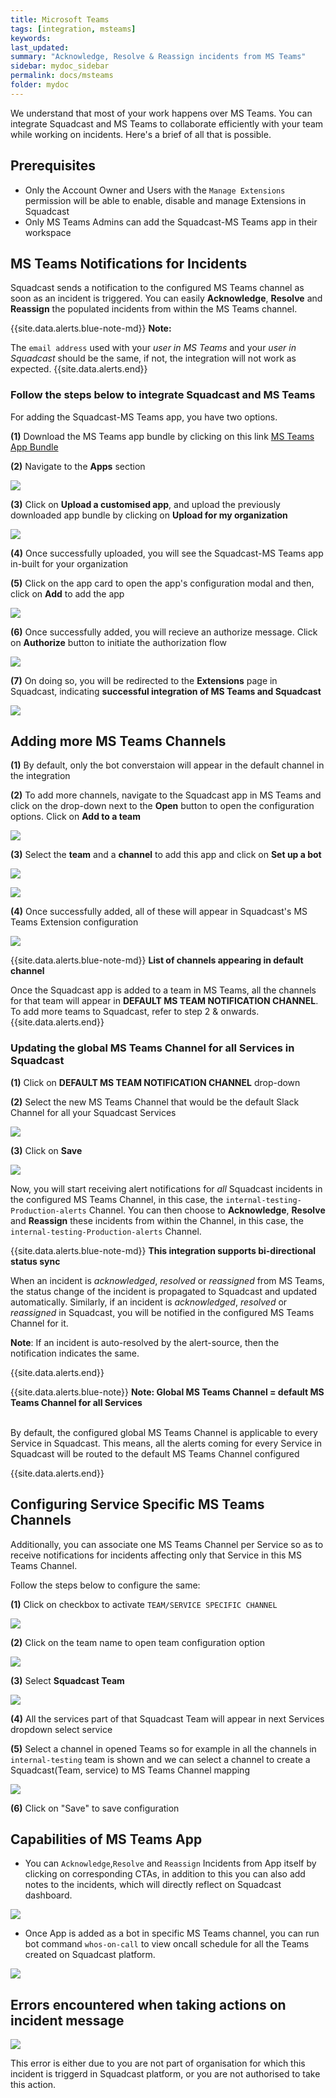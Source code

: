```yaml
---
title: Microsoft Teams
tags: [integration, msteams]
keywords:
last_updated:
summary: "Acknowledge, Resolve & Reassign incidents from MS Teams"
sidebar: mydoc_sidebar
permalink: docs/msteams
folder: mydoc
---
```


We understand that most of your work happens over MS Teams. You can integrate Squadcast and MS Teams to collaborate efficiently with your team while working on incidents. Here's a brief of all that is possible.

## Prerequisites

- Only the Account Owner and Users with the `Manage Extensions` permission will be able to enable, disable and manage Extensions in Squadcast
- Only MS Teams Admins can add the Squadcast-MS Teams app in their workspace

## MS Teams Notifications for Incidents

Squadcast sends a notification to the configured MS Teams channel as soon as an incident is triggered. You can easily **Acknowledge**, **Resolve** and **Reassign** the populated incidents from within the MS Teams channel.

{{site.data.alerts.blue-note-md}}
**Note:**

The `email address` used with your _user in MS Teams_ and your _user in Squadcast_ should be the same, if not, the integration will not work as expected.
{{site.data.alerts.end}}

### Follow the steps below to integrate Squadcast and MS Teams

For adding the Squadcast-MS Teams app, you have two options.

**(1)** Download the MS Teams app bundle by clicking on this link [MS Teams App Bundle](resources/squadcast_msteams.zip)

**(2)** Navigate to the **Apps** section

![](images/teams_app.png)

**(3)** Click on **Upload a customised app**, and upload the previously downloaded app bundle by clicking on **Upload for my organization**

![](images/msteams_custom_app.png)

**(4)** Once successfully uploaded, you will see the Squadcast-MS Teams app in-built for your organization

**(5)** Click on the app card to open the app's configuration modal and then, click on **Add** to add the app

![](images/msteams_app_modal.png)

**(6)** Once successfully added, you will recieve an authorize message. Click on **Authorize** button to initiate the authorization flow

![](images/msteams_authorise_message.png)

**(7)** On doing so, you will be redirected to the **Extensions** page in Squadcast, indicating **successful integration of MS Teams and Squadcast**

![](images/msteam_successfull_integration.png)

## Adding more MS Teams Channels

**(1)** By default, only the bot converstaion will appear in the default channel in the integration

**(2)** To add more channels, navigate to the Squadcast app in MS Teams and click on the drop-down next to the **Open** button to open the configuration options. Click on **Add to a team**

![](images/msteams_app_add_to_team.png)

**(3)** Select the **team** and a **channel** to add this app and click on **Set up a bot**

![](images/msteams_select_channel.png)

![](images/msteams_setup_bot.png)

**(4)** Once successfully added, all of these will appear in Squadcast's MS Teams Extension configuration

![](images/msteams_team_channel.png)

{{site.data.alerts.blue-note-md}}
**List of channels appearing in default channel**

Once the Squadcast app is added to a team in MS Teams, all the channels for that team will appear in **DEFAULT MS TEAM NOTIFICATION CHANNEL**. To add more teams to Squadcast, refer to step 2 & onwards.
{{site.data.alerts.end}}

### Updating the global MS Teams Channel for all Services in Squadcast

**(1)** Click on **DEFAULT MS TEAM NOTIFICATION CHANNEL** drop-down

**(2)** Select the new MS Teams Channel that would be the default Slack Channel for all your Squadcast Services

![](images/msteams_team_channel.png)

**(3)** Click on **Save**

![](images/msteams_team_save.png)

Now, you will start receiving alert notifications for _all_ Squadcast incidents in the configured MS Teams Channel, in this case, the `internal-testing-Production-alerts` Channel. You can then choose to **Acknowledge**, **Resolve** and **Reassign** these incidents from within the Channel, in this case, the `internal-testing-Production-alerts` Channel.

{{site.data.alerts.blue-note-md}}
**This integration supports bi-directional status sync**

When an incident is _acknowledged_, _resolved_ or _reassigned_ from MS Teams, the status change of the incident is propagated to Squadcast and updated automatically. Similarly, if an incident is _acknowledged_, _resolved_ or _reassigned_ in Squadcast, you will be notified in the configured MS Teams Channel for it.

**Note**: If an incident is auto-resolved by the alert-source, then the notification indicates the same.

{{site.data.alerts.end}}

{{site.data.alerts.blue-note}}
<b>Note: Global MS Teams Channel = default MS Teams Channel for all Services</b>
<br/><br/><p>By default, the configured global MS Teams Channel is applicable to every Service in Squadcast. This means, all the alerts coming for every Service in Squadcast will be routed to the default MS Teams Channel configured</p>
{{site.data.alerts.end}}

## Configuring Service Specific MS Teams Channels

Additionally, you can associate one MS Teams Channel per Service so as to receive notifications for incidents affecting only that Service in this MS Teams Channel.

Follow the steps below to configure the same:

**(1)** Click on checkbox to activate `TEAM/SERVICE SPECIFIC CHANNEL`

![](images/msteams_teams_service_specific.png)

**(2)** Click on the team name to open team configuration option

![](images/msteam_team_config.png)

**(3)** Select **Squadcast Team**

![](images/msteams_select_sq_team.png)

**(4)** All the services part of that Squadcast Team will appear in next Services dropdown select service

**(5)** Select a channel in opened Teams so for example in all the channels in `internal-testing` team is shown and we can select a channel to create a Squadcast(Team, service) to MS Teams Channel mapping

![](images/msteams_select_team_channels.png)

**(6)** Click on "Save" to save configuration

## Capabilities of MS Teams App

- You can `Acknowledge`,`Resolve` and `Reassign` Incidents from App itself by clicking on corresponding CTAs, in addition to this you can also add notes to the incidents, which will directly reflect on Squadcast dashboard.

![](images/msteams_message.png)

- Once App is added as a bot in specific MS Teams channel, you can run bot command `whos-on-call` to view oncall schedule for all the Teams created on Squadcast platform.

![](images/msteams_sq_command.png)

## Errors encountered when taking actions on incident message

![](images/msteams_unauthorized_error.png)

This error is either due to you are not part of organisation for which this incident is triggerd in Squadcast platform, or you are not authorised to take this action.
